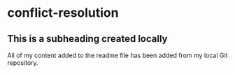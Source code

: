 # conflict-resolution

## This is a subheading created locally
All of my content added to the readme file has been added from my local Git repository.
